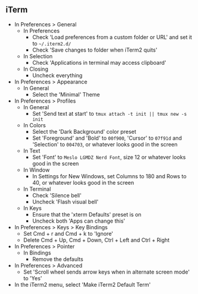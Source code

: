 ## iTerm

- In Preferences > General
  - In Preferences
    - Check 'Load preferences from a custom folder or URL' and set it to `~/.iterm2.d/`
    - Check 'Save changes to folder when iTerm2 quits'
  - In Selection
    - Check 'Applications in terminal may access clipboard'
  - In Closing
    - Uncheck everything
- In Preferences > Appearance
  - In General
    - Select the 'Minimal' Theme
- In Preferences > Profiles
  - In General
    - Set 'Send text at start' to `tmux attach -t init || tmux new -s init`
  - In Colors
    - Select the 'Dark Background' color preset
    - Set 'Foreground' and 'Bold' to `00f900`, 'Cursor' to `07f91d` and 'Selection' to `004703`, or whatever looks good in the screen
  - In Text
    - Set 'Font' to `Meslo LGMDZ Nerd Font`, size 12 or whatever looks good in the screen
  - In Window
    - In Settings for New Windows, set Columns to 180 and Rows to 40, or whatever looks good in the screen
  - In Terminal
    - Check 'Silence bell'
    - Uncheck 'Flash visual bell'
  - In Keys
    - Ensure that the 'xterm Defaults' preset is on
    - Uncheck both 'Apps can change this'
- In Preferences > Keys > Key Bindings
  - Set Cmd + r and Cmd + k to 'Ignore'
  - Delete Cmd + Up, Cmd + Down, Ctrl + Left and Ctrl + Right
- In Preferences > Pointer
  - In Bindings
    - Remove the defaults
- In Preferences > Advanced
  - Set 'Scroll wheel sends arrow keys when in alternate screen mode' to 'Yes'
- In the iTerm2 menu, select 'Make iTerm2 Default Term'
